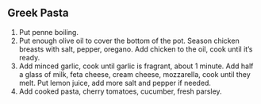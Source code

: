 ## Greek Pasta

1. Put penne boiling.
1. Put enough olive oil to cover the bottom of the pot. Season chicken breasts with salt, pepper, oregano. Add chicken to the oil, cook until it’s ready.
1. Add minced garlic, cook until garlic is fragrant, about 1 minute. Add half a glass of milk, feta cheese, cream cheese, mozzarella, cook until they melt. Put lemon juice, add more salt and pepper if needed.
1. Add cooked pasta, cherry tomatoes, cucumber, fresh parsley.

